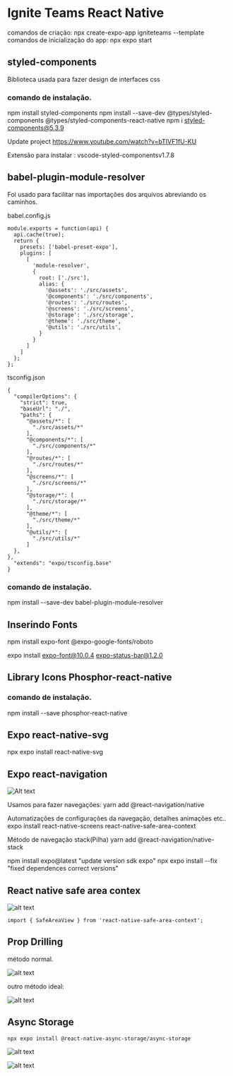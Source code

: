# Ignite Teams React Native
comandos de criação: npx create-expo-app igniteteams --template
comandos de inicialização do app: npx expo start

## styled-components
Biblioteca usada para fazer design de interfaces css

### comando de instalação.
npm install styled-components
npm install --save-dev @types/styled-components @types/styled-components-react-native
npm i styled-components@5.3.9

Update project 
https://www.youtube.com/watch?v=bTIVF1fU-KU



Extensão para instalar : vscode-styled-componentsv1.7.8

## babel-plugin-module-resolver
Foi usado para facilitar nas importações dos arquivos abreviando os caminhos.

babel.config.js

```tsx
module.exports = function(api) {
  api.cache(true);
  return {
    presets: ['babel-preset-expo'],
    plugins: [
      [
        'module-resolver',
        {
          root: ['./src'],
          alias: {
            '@assets': './src/assets',
            '@components': './src/components',
            '@routes': './src/routes',
            '@screens': './src/screens',
            '@storage': './src/storage',
            '@theme': './src/theme',
            '@utils': './src/utils',
          }
        }
      ]
    ]
  };
};
```

tsconfig.json
```tsx
{
  "compilerOptions": {
    "strict": true,
    "baseUrl": "./",
    "paths": {
      "@assets/*": [
        "./src/assets/*"
      ],
      "@components/*": [
        "./src/components/*"
      ],
      "@routes/*": [
        "./src/routes/*"
      ],
      "@screens/*": [
        "./src/screens/*"
      ],
      "@storage/*": [
        "./src/storage/*"
      ],
      "@theme/*": [
        "./src/theme/*"
      ],
      "@utils/*": [
        "./src/utils/*"
      ] 
  },
},
  "extends": "expo/tsconfig.base"
}
```

### comando de instalação.
npm install --save-dev babel-plugin-module-resolver

## Inserindo Fonts 
npm install expo-font @expo-google-fonts/roboto

expo install expo-font@10.0.4 expo-status-bar@1.2.0

## Library Icons Phosphor-react-native

### comando de instalação.
npm install --save phosphor-react-native

## Expo react-native-svg

npx expo install react-native-svg

## Expo react-navigation

![Alt text](image.png)

Usamos para fazer navegações:
yarn add @react-navigation/native

Automatizações de configurações da navegação, detalhes animações etc..
expo install react-native-screens react-native-safe-area-context

Método de navegação stack(Pilha)
yarn add @react-navigation/native-stack

npm install expo@latest  "update version sdk expo"
npx expo install --fix   "fixed dependences correct versions"

## React native safe area contex

![alt text](image-1.png)

```tsx
import { SafeAreaView } from 'react-native-safe-area-context';
```

## Prop Drilling

método normal.

![alt text](image-2.png)

outro método ideal:

![alt text](image-3.png)

## Async Storage
```
npx expo install @react-native-async-storage/async-storage
```
![alt text](image-4.png)

![alt text](image-6.png)




